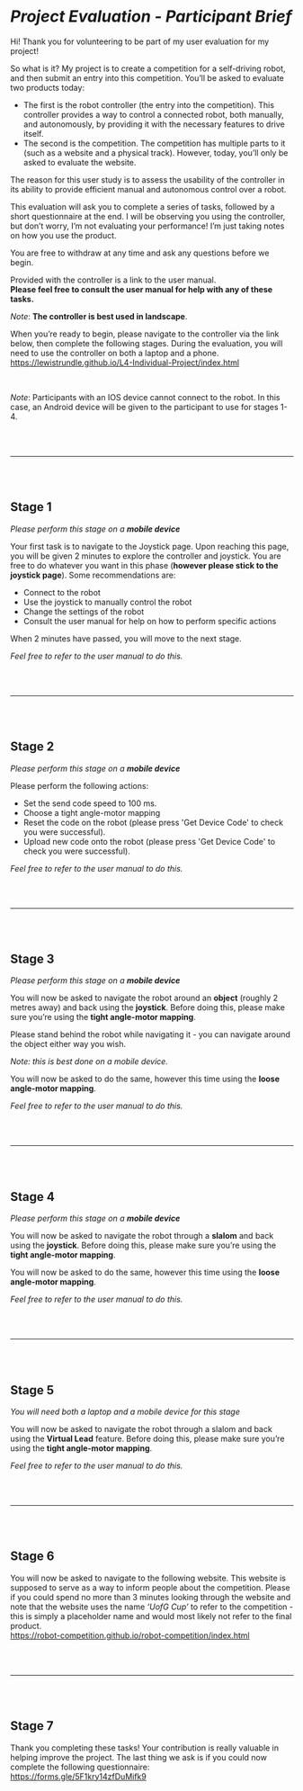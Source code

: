 # _Project Evaluation - Participant Brief_

Hi! Thank you for volunteering to be part of my user evaluation for my project!

So what is it? My project is to create a competition for a self-driving robot, and then submit an entry into this competition. You’ll be asked to evaluate two products today:
* The first is the robot controller (the entry into the competition). This controller provides a way to control a connected robot, both manually, and autonomously, by providing it with the necessary features to drive itself.
* The second is the competition. The competition has multiple parts to it (such as a website and a physical track). However, today, you’ll only be asked to evaluate the website.

The reason for this user study is to assess the usability of the controller in its ability to provide efficient manual and autonomous control over a robot.

This evaluation will ask you to complete a series of tasks, followed by a short questionnaire at the end. I will be observing you using the controller, but don’t worry, I’m not evaluating your performance! I’m just taking notes on how you use the product.

You are free to withdraw at any time and ask any questions before we begin.

Provided with the controller is a link to the user manual. <br>
__Please feel free to consult the user manual for help with any of these tasks.__

_Note_: **The controller is best used in landscape**.

When you’re ready to begin, please navigate to the controller via the link below, then complete the following stages. During the evaluation, you will need to use the controller on both a laptop and a phone. <br>
https://lewistrundle.github.io/L4-Individual-Project/index.html

<br>

_Note_: Participants with an IOS device cannot connect to the robot. In this case, an Android device will be given to the participant to use for stages 1-4.

<br>
<br>

---
<br>
<br>

## Stage 1
_Please perform this stage on a **mobile device**_

Your first task is to navigate to the Joystick page. Upon reaching this page, you will be given 2 minutes to explore the controller and joystick. You are free to do whatever you want in this phase (__however please stick to the joystick page__). Some recommendations are:
* Connect to the robot
* Use the joystick to manually control the robot
* Change the settings of the robot
* Consult the user manual for help on how to perform specific actions

When 2 minutes have passed, you will move to the next stage.

_Feel free to refer to the user manual to do this._

<br>
<br>

---
<br>
<br>

## Stage 2
_Please perform this stage on a **mobile device**_

Please perform the following actions:
* Set the send code speed to 100 ms.
* Choose a tight angle-motor mapping
* Reset the code on the robot (please press 'Get Device Code' to check you were successful).
* Upload new code onto the robot (please press 'Get Device Code' to check you were successful).

_Feel free to refer to the user manual to do this._

<br>
<br>

---
<br>
<br>

## Stage 3
_Please perform this stage on a **mobile device**_

You will now be asked to navigate the robot around an __object__ (roughly 2 metres away) and back using the __joystick__. Before doing this, please make sure you’re using the __tight angle-motor mapping__.

Please stand behind the robot while navigating it - you can navigate around the object either way you wish.

*Note: this is best done on a mobile device.*

You will now be asked to do the same, however this time using the __loose angle-motor mapping__.

_Feel free to refer to the user manual to do this._

<br>
<br>

---
<br>
<br>

## Stage 4
_Please perform this stage on a **mobile device**_

You will now be asked to navigate the robot through a __slalom__ and back using the __joystick__. Before doing this, please make sure you’re using the __tight angle-motor mapping__.

You will now be asked to do the same, however this time using the __loose angle-motor mapping__.

_Feel free to refer to the user manual to do this._

<br>
<br>

---
<br>
<br>

## Stage 5
_You will need both a laptop and a mobile device for this stage_

You will now be asked to navigate the robot through a slalom and back using the __Virtual Lead__ feature. Before doing this, please make sure you’re using the __tight angle-motor mapping__.

_Feel free to refer to the user manual to do this._

<br>
<br>

---
<br>
<br>

## Stage 6
You will now be asked to navigate to the following website. This website is supposed to serve as a way to inform people about the competition. Please if you could spend no more than 3 minutes looking through the website and note that the website uses the name _‘UofG Cup’_ to refer to the competition - this is simply a placeholder name and would most likely not refer to the final product. <br>
https://robot-competition.github.io/robot-competition/index.html

<br>
<br>

---
<br>
<br>

## Stage 7
Thank you completing these tasks! Your contribution is really valuable in helping improve the project. The last thing we ask is if you could now complete the following questionnaire: <br>
https://forms.gle/5F1kry14zfDuMifk9
